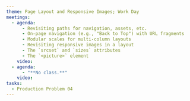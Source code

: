 ```yaml
---
theme: Page Layout and Responsive Images; Work Day
meetings:
  - agenda:
      - Revisiting paths for navigation, assets, etc.
      - On-page navigation (e.g., "Back to Top") with URL fragments
      - Modular scales for multi-column layouts
      - Revisiting responsive images in a layout
      - The `srcset` and `sizes` attributes
      - The `<picture>` element
    video:
  - agenda:
      - "**No class.**"
    video:
tasks:
  - Production Problem 04
---
```

